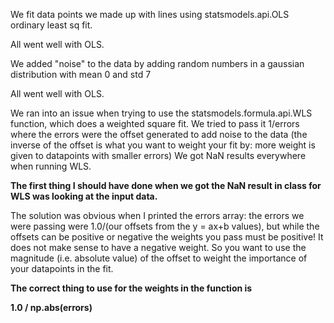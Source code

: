 We fit data points we made up with lines using statsmodels.api.OLS ordinary least sq fit.

All went well with OLS.

We added "noise" to the data by adding random numbers in a gaussian distribution with mean 0 and std 7

All went well with OLS.

We ran into an issue when trying to use the statsmodels.formula.api.WLS function, which does a weighted square fit. 
We tried to pass it 1/errors where the errors were the offset generated to add noise to the data 
(the inverse of the offset is what you want to weight your fit by: more weight is given to datapoints with smaller errors)
We got NaN results everywhere when running WLS.

**The first thing I should have done when we got the NaN result in class for WLS was looking at the input data.**

The solution was obvious when I printed the errors array: the errors we were passing were 1.0/(our offsets from the y = ax+b values), 
but while the offsets can be positive or negative the weights you pass must be positive! 
It does not make sense to have a negative weight. So you want to use the magnitude (i.e. absolute value) of the offset 
to weight the importance of your datapoints in the fit.

**The correct thing to use for the weights in the function is**

**1.0 / np.abs(errors)**
